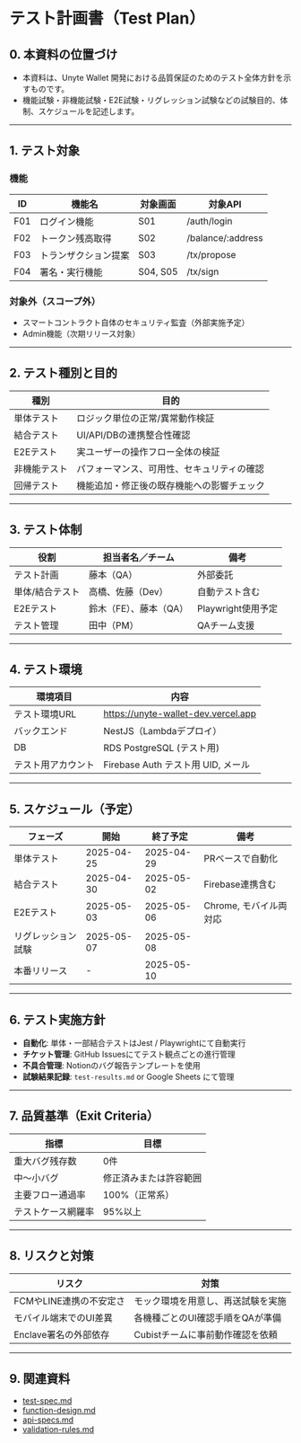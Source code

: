 # テスト計画書（Test Plan）

## 0. 本資料の位置づけ
- 本資料は、Unyte Wallet 開発における品質保証のためのテスト全体方針を示すものです。
- 機能試験・非機能試験・E2E試験・リグレッション試験などの試験目的、体制、スケジュールを記述します。

---

## 1. テスト対象

### 機能
| ID   | 機能名             | 対象画面 | 対象API           |
|------|------------------|----------|-------------------|
| F01  | ログイン機能       | S01      | /auth/login       |
| F02  | トークン残高取得   | S02      | /balance/:address |
| F03  | トランザクション提案 | S03      | /tx/propose       |
| F04  | 署名・実行機能     | S04, S05 | /tx/sign          |

### 対象外（スコープ外）
- スマートコントラクト自体のセキュリティ監査（外部実施予定）
- Admin機能（次期リリース対象）

---

## 2. テスト種別と目的

| 種別           | 目的                                         |
|----------------|----------------------------------------------|
| 単体テスト     | ロジック単位の正常/異常動作検証               |
| 結合テスト     | UI/API/DBの連携整合性確認                     |
| E2Eテスト      | 実ユーザーの操作フロー全体の検証               |
| 非機能テスト   | パフォーマンス、可用性、セキュリティの確認    |
| 回帰テスト     | 機能追加・修正後の既存機能への影響チェック     |

---

## 3. テスト体制

| 役割           | 担当者名／チーム             | 備考                     |
|----------------|------------------------------|--------------------------|
| テスト計画     | 藤本（QA）                   | 外部委託                 |
| 単体/結合テスト| 高橋、佐藤（Dev）            | 自動テスト含む           |
| E2Eテスト      | 鈴木（FE）、藤本（QA）       | Playwright使用予定       |
| テスト管理     | 田中（PM）                   | QAチーム支援             |

---

## 4. テスト環境

| 環境項目   | 内容                                      |
|------------|-------------------------------------------|
| テスト環境URL | https://unyte-wallet-dev.vercel.app     |
| バックエンド | NestJS（Lambdaデプロイ）                |
| DB         | RDS PostgreSQL (テスト用)                |
| テスト用アカウント | Firebase Auth テスト用 UID, メール |

---

## 5. スケジュール（予定）

| フェーズ         | 開始         | 終了予定     | 備考                  |
|------------------|--------------|--------------|-----------------------|
| 単体テスト        | 2025-04-25   | 2025-04-29   | PRベースで自動化      |
| 結合テスト        | 2025-04-30   | 2025-05-02   | Firebase連携含む      |
| E2Eテスト         | 2025-05-03   | 2025-05-06   | Chrome, モバイル両対応 |
| リグレッション試験 | 2025-05-07   | 2025-05-08   |                       |
| 本番リリース      | -            | 2025-05-10   |                       |

---

## 6. テスト実施方針

- **自動化**: 単体・一部結合テストはJest / Playwrightにて自動実行
- **チケット管理**: GitHub Issuesにてテスト観点ごとの進行管理
- **不具合管理**: Notionのバグ報告テンプレートを使用
- **試験結果記録**: `test-results.md` or Google Sheets にて管理

---

## 7. 品質基準（Exit Criteria）

| 指標 | 目標 |
|------|------|
| 重大バグ残存数 | 0件 |
| 中〜小バグ     | 修正済みまたは許容範囲 |
| 主要フロー通過率 | 100%（正常系） |
| テストケース網羅率 | 95%以上 |

---

## 8. リスクと対策

| リスク                       | 対策                                     |
|------------------------------|------------------------------------------|
| FCMやLINE連携の不安定さ     | モック環境を用意し、再送試験を実施       |
| モバイル端末でのUI差異      | 各機種ごとのUI確認手順をQAが準備         |
| Enclave署名の外部依存       | Cubistチームに事前動作確認を依頼         |

---

## 9. 関連資料
- [test-spec.md](./test-spec.md)
- [function-design.md](../basic/function-design.md)
- [api-specs.md](./api-specs.md)
- [validation-rules.md](./validation-rules.md)
